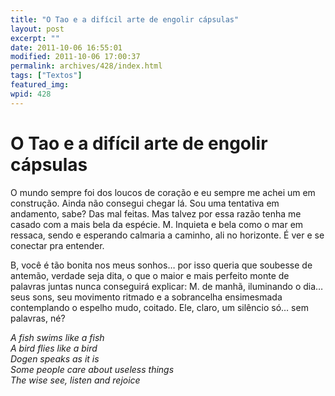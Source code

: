 ```yaml
---
title: "O Tao e a difícil arte de engolir cápsulas"
layout: post
excerpt: ""
date: 2011-10-06 16:55:01
modified: 2011-10-06 17:00:37
permalink: archives/428/index.html
tags: ["Textos"]
featured_img: 
wpid: 428
---
```


# O Tao e a difícil arte de engolir cápsulas

O mundo sempre foi dos loucos de coração e eu sempre me achei um em construção. Ainda não consegui chegar lá. Sou uma tentativa em andamento, sabe? Das mal feitas. Mas talvez por essa razão tenha me casado com a mais bela da espécie. M. Inquieta e bela como o mar em ressaca, sendo e esperando calmaria a caminho, ali no horizonte. É ver e se conectar pra entender.

B, você é tão bonita nos meus sonhos… por isso queria que soubesse de antemão, verdade seja dita, o que o maior e mais perfeito monte de palavras juntas nunca conseguirá explicar: M. de manhã, iluminando o dia… seus sons, seu movimento ritmado e a sobrancelha ensimesmada contemplando o espelho mudo, coitado. Ele, claro, um silêncio só… sem palavras, né?

*A fish swims like a fish  
A bird flies like a bird  
Dogen speaks as it is  
Some people care about useless things  
The wise see, listen and rejoice*